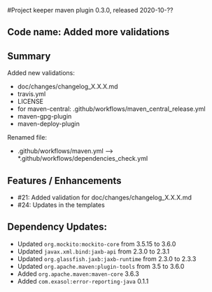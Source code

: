 #Project keeper maven plugin 0.3.0, released 2020-10-??

## Code name: Added more validations

## Summary

Added new validations:

* doc/changes/changelog_X.X.X.md
* travis.yml
* LICENSE
* for maven-central: .github/workflows/maven_central_release.yml
* maven-gpg-plugin
* maven-deploy-plugin

Renamed file:

* .github/workflows/maven.yml --> *.github/workflows/dependencies_check.yml

## Features / Enhancements

* #21: Added validation for doc/changes/changelog_X.X.X.md
* #24: Updates in the templates 

## Dependency Updates:

* Updated `org.mockito:mockito-core` from 3.5.15 to 3.6.0
* Updated `javax.xml.bind:jaxb-api` from 2.3.0 to 2.3.1
* Updated `org.glassfish.jaxb:jaxb-runtime` from 2.3.0 to 2.3.3
* Updated `org.apache.maven:plugin-tools` from 3.5 to 3.6.0
* Added `org.apache.maven:maven-core` 3.6.3
* Added `com.exasol:error-reporting-java` 0.1.1